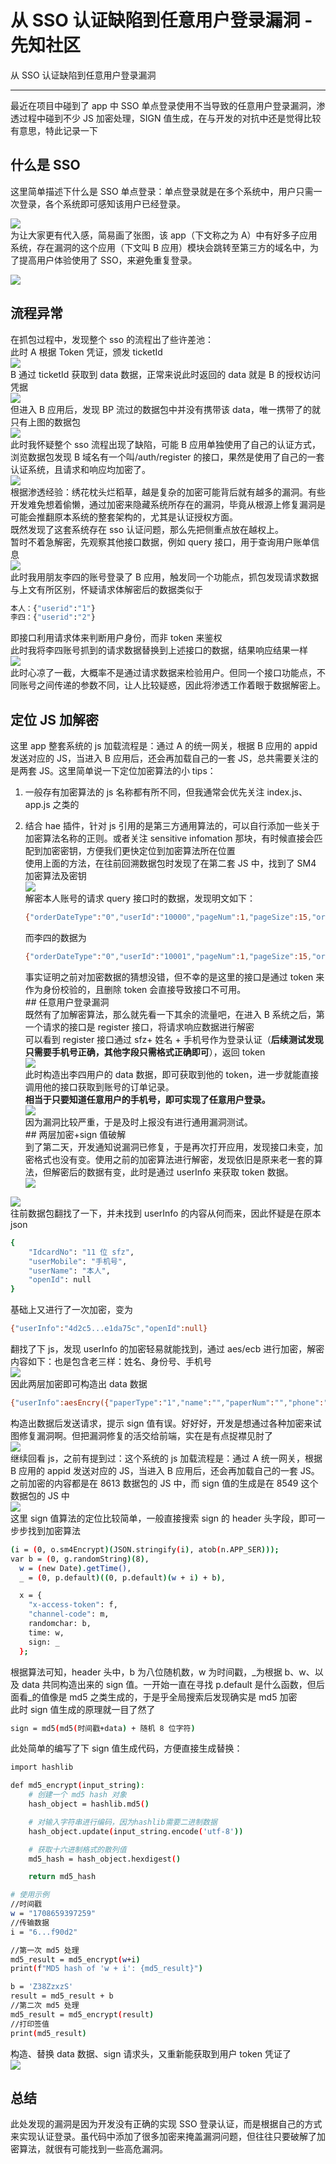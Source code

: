 

# 从 SSO 认证缺陷到任意用户登录漏洞 - 先知社区

从 SSO 认证缺陷到任意用户登录漏洞

- - -

最近在项目中碰到了 app 中 SSO 单点登录使用不当导致的任意用户登录漏洞，渗透过程中碰到不少 JS 加密处理，SIGN 值生成，在与开发的对抗中还是觉得比较有意思，特此记录一下

## 什么是 SSO

这里简单描述下什么是 SSO 单点登录：单点登录就是在多个系统中，用户只需一次登录，各个系统即可感知该用户已经登录。

[![](assets/1709014262-c498029f51e9f71a3c01b5d58b100f0c.png)](https://xzfile.aliyuncs.com/media/upload/picture/20240225165538-a56f594e-d3bb-1.png)  
为让大家更有代入感，简易画了张图，该 app（下文称之为 A）中有好多子应用系统，存在漏洞的这个应用（下文叫 B 应用）模块会跳转至第三方的域名中，为了提高用户体验使用了 SSO，来避免重复登录。

[![](assets/1709014262-05a704b82588a9ea4e5d17ec0ea0a532.png)](https://xzfile.aliyuncs.com/media/upload/picture/20240225165636-c805da00-d3bb-1.png)

## 流程异常

在抓包过程中，发现整个 sso 的流程出了些许差池：  
此时 A 根据 Token 凭证，颁发 ticketId  
[![](assets/1709014262-1d2fdd06d2ee43dd512d870689cfb328.png)](https://xzfile.aliyuncs.com/media/upload/picture/20240225165710-dc7f7ba8-d3bb-1.png)  
B 通过 ticketId 获取到 data 数据，正常来说此时返回的 data 就是 B 的授权访问凭据  
[![](assets/1709014262-37bad37b34b55809b6922a71683bc27a.png)](https://xzfile.aliyuncs.com/media/upload/picture/20240225165725-e52c452e-d3bb-1.png)  
但进入 B 应用后，发现 BP 流过的数据包中并没有携带该 data，唯一携带了的就只有上图的数据包  
[![](assets/1709014262-b2b80ae859c47958cb49fb763926ecee.png)](https://xzfile.aliyuncs.com/media/upload/picture/20240225165734-eae28f1e-d3bb-1.png)  
此时我怀疑整个 sso 流程出现了缺陷，可能 B 应用单独使用了自己的认证方式，浏览数据包发现 B 域名有一个叫/auth/register 的接口，果然是使用了自己的一套认证系统，且请求和响应均加密了。  
[![](assets/1709014262-c29364022edf7e149195436771ae062b.png)](https://xzfile.aliyuncs.com/media/upload/picture/20240225165742-efaf1abc-d3bb-1.png)  
根据渗透经验：绣花枕头烂稻草，越是复杂的加密可能背后就有越多的漏洞。有些开发难免想着偷懒，通过加密来隐藏系统所存在的漏洞，毕竟从根源上修复漏洞是可能会推翻原本系统的整套架构的，尤其是认证授权方面。  
既然发现了这套系统存在 sso 认证问题，那么先把侧重点放在越权上。  
暂时不着急解密，先观察其他接口数据，例如 query 接口，用于查询用户账单信息  
[![](assets/1709014262-f4a45f7ab2e05cee467a713ece0f1056.png)](https://xzfile.aliyuncs.com/media/upload/picture/20240225165754-f6c34044-d3bb-1.png)  
此时我用朋友李四的账号登录了 B 应用，触发同一个功能点，抓包发现请求数据与上文有所区别，怀疑请求体解密后的数据类似于

```bash
本人：{"userid":"1"}
李四：{"userid":"2"}
```

即接口利用请求体来判断用户身份，而非 token 来鉴权  
此时我将李四账号抓到的请求数据替换到上述接口的数据，结果响应结果一样  
[![](assets/1709014262-d794101467687d209fb00e70835b2b9b.png)](https://xzfile.aliyuncs.com/media/upload/picture/20240225165849-1724f710-d3bc-1.png)  
此时心凉了一截，大概率不是通过请求数据来检验用户。但同一个接口功能点，不同账号之间传递的参数不同，让人比较疑惑，因此将渗透工作着眼于数据解密上。

## 定位 JS 加解密

这里 app 整套系统的 js 加载流程是：通过 A 的统一网关，根据 B 应用的 appid 发送对应的 JS，当进入 B 应用后，还会再加载自己的一套 JS，总共需要关注的是两套 JS。这里简单说一下定位加密算法的小 tips：

1.  一般存有加密算法的 js 名称都有所不同，但我通常会优先关注 index.js、app.js 之类的
2.  结合 hae 插件，针对 js 引用的是第三方通用算法的，可以自行添加一些关于加密算法名称的正则。或者关注 sensitive infomation 那块，有时候直接会匹配到加密密钥，方便我们更快定位到加密算法所在位置  
    使用上面的方法，在往前回溯数据包时发现了在第二套 JS 中，找到了 SM4 加密算法及密钥  
    [![](assets/1709014262-be480918c7fd7b5832f81e81a35d2981.png)](https://xzfile.aliyuncs.com/media/upload/picture/20240225170743-558facec-d3bd-1.png)  
    解密本人账号的请求 query 接口时的数据，发现明文如下：
    
    ```bash
    {"orderDateType":"0","userId":"10000","pageNum":1,"pageSize":15,"orderId":null}
    ```
    
    而李四的数据为
    
    ```bash
    {"orderDateType":"0","userId":"10001","pageNum":1,"pageSize":15,"orderId":null}
    ```
    
    事实证明之前对加密数据的猜想没错，但不幸的是这里的接口是通过 token 来作为身份校验的，且删除 token 会直接导致接口不可用。  
    \## 任意用户登录漏洞  
    既然有了加解密算法，那么就先看一下其余的流量吧，在进入 B 系统之后，第一个请求的接口是 register 接口，将请求响应数据进行解密  
    可以看到 register 接口通过 sfz+ 姓名 + 手机号作为登录认证（**后续测试发现只需要手机号正确，其他字段只需格式正确即可**），返回 token  
    [![](assets/1709014262-27f91a4ea885f57612e3e4399f5549b8.png)](https://xzfile.aliyuncs.com/media/upload/picture/20240225170923-914e0396-d3bd-1.png)  
    此时构造出李四用户的 data 数据，即可获取到他的 token，进一步就能直接调用他的接口获取到账号的订单记录。  
    **相当于只要知道任意用户的手机号，即可实现了任意用户登录。**  
    [![](assets/1709014262-5b6aed5234dcde453e9a4a171b49de07.png)](https://xzfile.aliyuncs.com/media/upload/picture/20240225170940-9b936814-d3bd-1.png)  
    因为漏洞比较严重，于是及时上报没有进行通用漏洞测试。  
    \## 两层加密+sign 值破解  
    到了第二天，开发通知说漏洞已修复，于是再次打开应用，发现接口未变，加密格式也没有变。使用之前的加密算法进行解密，发现依旧是原来老一套的算法，但解密后的数据有变，此时是通过 userInfo 来获取 token 数据。  
    [![](assets/1709014262-1ec9a3430c482e80fe53393fa0ad7cec.png)](https://xzfile.aliyuncs.com/media/upload/picture/20240225171002-a8a43376-d3bd-1.png)

[![](assets/1709014262-a5ad6a99328b74b732155bc3e19c5a76.png)](https://xzfile.aliyuncs.com/media/upload/picture/20240225171009-acc54a80-d3bd-1.png)  
往前数据包翻找了一下，并未找到 userInfo 的内容从何而来，因此怀疑是在原本 json

```bash
{
    "IdcardNo": "11 位 sfz",
    "userMobile": "手机号",
    "userName": "本人",
    "openId": null
}
```

基础上又进行了一次加密，变为

```bash
{"userInfo":"4d2c5...e1da75c","openId":null}
```

翻找了下 js，发现 userInfo 的加密轻易就能找到，通过 aes/ecb 进行加密，解密内容如下：也是包含老三样：姓名、身份号、手机号  
[![](assets/1709014262-94ea16205c22cdabcc80147162d9826c.png)](https://xzfile.aliyuncs.com/media/upload/picture/20240225171053-c6fee5e6-d3bd-1.png)  
因此两层加密即可构造出 data 数据

```bash
{"userInfo":aesEncry({"paperType":"1","name":"","paperNum":"","phone":""}),"openId":null}
```

构造出数据后发送请求，提示 sign 值有误。好好好，开发是想通过各种加密来试图修复漏洞啊。但把漏洞修复的活交给前端，实在是有点捉襟见肘了  
[![](assets/1709014262-e0749888ac123686c8b5e6b07b2dae3a.png)](https://xzfile.aliyuncs.com/media/upload/picture/20240225171113-d2db7c9e-d3bd-1.png)  
继续回看 js，之前有提到过：这个系统的 js 加载流程是：通过 A 统一网关，根据 B 应用的 appid 发送对应的 JS，当进入 B 应用后，还会再加载自己的一套 JS。之前加密的内容都是在 8613 数据包的 JS 中，而 sign 值的生成是在 8549 这个数据包的 JS 中  
[![](assets/1709014262-7a66d9edd1aaa48c470843ca57fbaaec.png)](https://xzfile.aliyuncs.com/media/upload/picture/20240225171128-dbec7446-d3bd-1.png)  
这里 sign 值算法的定位比较简单，一般直接搜索 sign 的 header 头字段，即可一步步找到加密算法

```bash
(i = (0, o.sm4Encrypt)(JSON.stringify(i), atob(n.APP_SER)));
var b = (0, g.randomString)(8),
  w = (new Date).getTime(), 
  _ = (0, p.default)((0, p.default)(w + i) + b),

  x = {
    "x-access-token": f,
    "channel-code": m,
    randomchar: b,
    time: w,
    sign: _
  };
```

根据算法可知，header 头中，b 为八位随机数，w 为时间戳，\_为根据 b、w、以及 data 共同构造出来的 sign 值。一开始一直在寻找 p.default 是什么函数，但后面看\_的值像是 md5 之类生成的，于是乎全局搜索后发现确实是 md5 加密  
此时 sign 值生成的原理就一目了然了

```bash
sign = md5(md5(时间戳+data) + 随机 8 位字符)
```

此处简单的编写了下 sign 值生成代码，方便直接生成替换：

```bash
import hashlib

def md5_encrypt(input_string):
    # 创建一个 md5 hash 对象
    hash_object = hashlib.md5()

    # 对输入字符串进行编码，因为hashlib需要二进制数据
    hash_object.update(input_string.encode('utf-8'))

    # 获取十六进制格式的散列值
    md5_hash = hash_object.hexdigest()

    return md5_hash

# 使用示例
//时间戳
w = "1708659397259"
//传输数据
i = "6...f90d2"

//第一次 md5 处理
md5_result = md5_encrypt(w+i)
print(f"MD5 hash of 'w + i': {md5_result}")

b = 'Z38ZzxzS'
result = md5_result + b
//第二次 md5 处理
md5_result = md5_encrypt(result)
//打印签值
print(md5_result)
```

构造、替换 data 数据、sign 请求头，又重新能获取到用户 token 凭证了  
[![](assets/1709014262-d0f556c4b5394ceb6dce48bc0b5992f4.png)](https://xzfile.aliyuncs.com/media/upload/picture/20240225171233-02693c94-d3be-1.png)

## 总结

此处发现的漏洞是因为开发没有正确的实现 SSO 登录认证，而是根据自己的方式来实现认证登录。虽代码中添加了很多加密来掩盖漏洞问题，但往往只要破解了加密算法，就很有可能找到一些高危漏洞。
